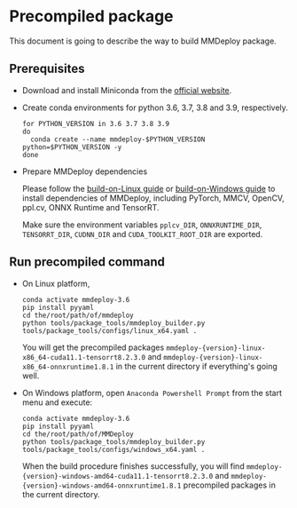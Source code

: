 # Precompiled package

This document is going to describe the way to build MMDeploy package.

## Prerequisites

- Download and install Miniconda from the [official website](https://docs.conda.io/en/latest/miniconda.html).

- Create conda environments for python 3.6, 3.7, 3.8 and 3.9, respectively.

  ```shell
  for PYTHON_VERSION in 3.6 3.7 3.8 3.9
  do
    conda create --name mmdeploy-$PYTHON_VERSION python=$PYTHON_VERSION -y
  done
  ```

- Prepare MMDeploy dependencies

  Please follow the [build-on-Linux guide](../../docs/en/01-how-to-build/linux-x86_64.md) or [build-on-Windows guide](../../docs/en/01-how-to-build/linux-x86_64.md) to install dependencies of MMDeploy,
  including PyTorch, MMCV, OpenCV, ppl.cv, ONNX Runtime and TensorRT.

  Make sure the environment variables `pplcv_DIR`, `ONNXRUNTIME_DIR`, `TENSORRT_DIR`, `CUDNN_DIR` and `CUDA_TOOLKIT_ROOT_DIR` are exported.

## Run precompiled command

- On Linux platform,

  ```shell
  conda activate mmdeploy-3.6
  pip install pyyaml
  cd the/root/path/of/mmdeploy
  python tools/package_tools/mmdeploy_builder.py tools/package_tools/configs/linux_x64.yaml .
  ```

  You will get the precompiled packages `mmdeploy-{version}-linux-x86_64-cuda11.1-tensorrt8.2.3.0` and `mmdeploy-{version}-linux-x86_64-onnxruntime1.8.1` in the current directory if everything's going well.

- On Windows platform, open `Anaconda Powershell Prompt` from the start menu and execute:

  ```shell
  conda activate mmdeploy-3.6
  pip install pyyaml
  cd the/root/path/of/MMDeploy
  python tools/package_tools/mmdeploy_builder.py tools/package_tools/configs/windows_x64.yaml .
  ```

  When the build procedure finishes successfully, you will find `mmdeploy-{version}-windows-amd64-cuda11.1-tensorrt8.2.3.0` and `mmdeploy-{version}-windows-amd64-onnxruntime1.8.1` precompiled packages in the current directory.
